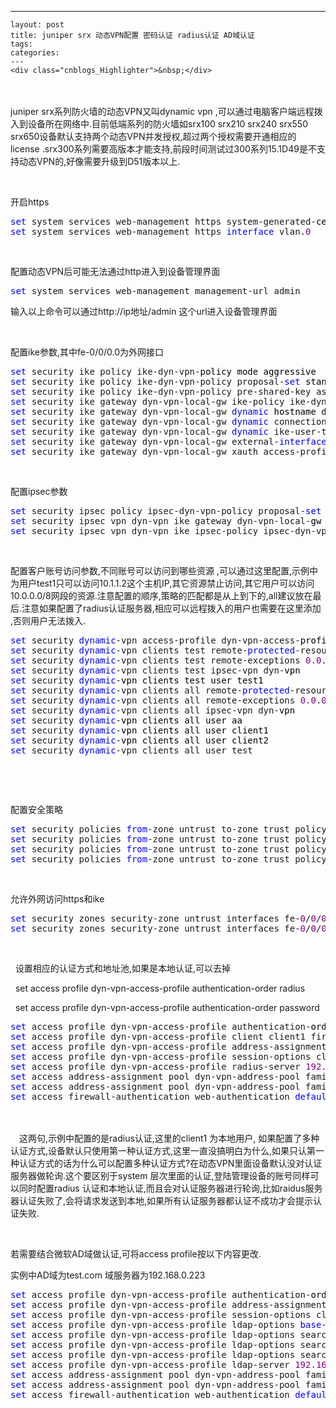 ---
    layout: post
    title: juniper srx 动态VPN配置 密码认证 radius认证 AD域认证
    tags:
    categories:
    ---
    <div class="cnblogs_Highlighter">&nbsp;</div>
<p>　　</p>
<p>juniper srx系列防火墙的动态VPN又叫dynamic vpn ,可以通过电脑客户端远程拨入到设备所在网络中.目前低端系列的防火墙如srx100 srx210 srx240 srx550 srx650设备默认支持两个动态VPN并发授权,超过两个授权需要开通相应的license .srx300系列需要高版本才能支持,前段时间测试过300系列15.1D49是不支持动态VPN的,好像需要升级到D51版本以上.</p>
<p>&nbsp;</p>
<p>开启https</p>
<div class="cnblogs_code">
<pre><span style="color: #0000ff;">set</span> system services web-management https system-generated-<span style="color: #000000;">certificate
</span><span style="color: #0000ff;">set</span> system services web-management https <span style="color: #0000ff;">interface</span> vlan.<span style="color: #800080;">0</span></pre>
</div>
<p>&nbsp;</p>
<p>配置动态VPN后可能无法通过http进入到设备管理界面</p>
<div class="cnblogs_code">
<pre><span style="color: #0000ff;">set</span> system services web-management management-url admin</pre>
</div>
<p>输入以上命令可以通过http://ip地址/admin 这个url进入设备管理界面</p>
<p>&nbsp;</p>
<p>配置ike参数,其中fe-0/0/0.0为外网接口</p>
<div class="cnblogs_code">
<pre><span style="color: #0000ff;">set</span> security ike policy ike-dyn-vpn-<span style="color: #000000;">policy mode aggressive
</span><span style="color: #0000ff;">set</span> security ike policy ike-dyn-vpn-policy proposal-<span style="color: #0000ff;">set</span><span style="color: #000000;"> standard
</span><span style="color: #0000ff;">set</span> security ike policy ike-dyn-vpn-policy pre-shared-key ascii-text <span style="color: #800000;">"</span><span style="color: #800000;">$9$IlCRhSrlv8L7Vw.PTQn6lKv</span><span style="color: #800000;">"</span>
<span style="color: #0000ff;">set</span> security ike gateway dyn-vpn-local-gw ike-policy ike-dyn-vpn-<span style="color: #000000;">policy
</span><span style="color: #0000ff;">set</span> security ike gateway dyn-vpn-local-gw <span style="color: #0000ff;">dynamic</span><span style="color: #000000;"> hostname dynvpn
</span><span style="color: #0000ff;">set</span> security ike gateway dyn-vpn-local-gw <span style="color: #0000ff;">dynamic</span> connections-limit <span style="color: #800080;">10</span>
<span style="color: #0000ff;">set</span> security ike gateway dyn-vpn-local-gw <span style="color: #0000ff;">dynamic</span> ike-user-type group-ike-<span style="color: #000000;">id
</span><span style="color: #0000ff;">set</span> security ike gateway dyn-vpn-local-gw external-<span style="color: #0000ff;">interface</span> fe-<span style="color: #800080;">0</span>/<span style="color: #800080;">0</span>/<span style="color: #800080;">0.0</span>
<span style="color: #0000ff;">set</span> security ike gateway dyn-vpn-local-gw xauth access-profile dyn-vpn-access-profile</pre>
</div>
<p>&nbsp;</p>
<p>配置ipsec参数</p>
<div class="cnblogs_code">
<pre><span style="color: #0000ff;">set</span> security ipsec policy ipsec-dyn-vpn-policy proposal-<span style="color: #0000ff;">set</span><span style="color: #000000;"> standard
</span><span style="color: #0000ff;">set</span> security ipsec vpn dyn-vpn ike gateway dyn-vpn-local-<span style="color: #000000;">gw
</span><span style="color: #0000ff;">set</span> security ipsec vpn dyn-vpn ike ipsec-policy ipsec-dyn-vpn-policy</pre>
</div>
<p>&nbsp;</p>
<p>配置客户账号访问参数,不同账号可以访问到哪些资源 ,可以通过这里配置,示例中为用户test1只可以访问10.1.1.2这个主机IP,其它资源禁止访问,其它用户可以访问10.0.0.0/8网段的资源.注意配置的顺序,策略的匹配都是从上到下的,all建议放在最后.注意如果配置了radius认证服务器,相应可以远程拨入的用户也需要在这里添加 ,否则用户无法拨入.</p>
<div class="cnblogs_code">
<pre><span style="color: #0000ff;">set</span> security <span style="color: #0000ff;">dynamic</span>-vpn access-profile dyn-vpn-access-<span style="color: #000000;">profile
</span><span style="color: #0000ff;">set</span> security <span style="color: #0000ff;">dynamic</span>-vpn clients test remote-<span style="color: #0000ff;">protected</span>-resources <span style="color: #800080;">10.1</span>.<span style="color: #800080;">1.2</span>/<span style="color: #800080;">32</span>
<span style="color: #0000ff;">set</span> security <span style="color: #0000ff;">dynamic</span>-vpn clients test remote-exceptions <span style="color: #800080;">0.0</span>.<span style="color: #800080;">0.0</span>/<span style="color: #800080;">0</span>
<span style="color: #0000ff;">set</span> security <span style="color: #0000ff;">dynamic</span>-vpn clients test ipsec-vpn dyn-<span style="color: #000000;">vpn
</span><span style="color: #0000ff;">set</span> security <span style="color: #0000ff;">dynamic</span>-<span style="color: #000000;">vpn clients test user test1
</span><span style="color: #0000ff;">set</span> security <span style="color: #0000ff;">dynamic</span>-vpn clients all remote-<span style="color: #0000ff;">protected</span>-resources <span style="color: #800080;">10.0</span>.<span style="color: #800080;">0.0</span>/<span style="color: #800080;">8</span>
<span style="color: #0000ff;">set</span> security <span style="color: #0000ff;">dynamic</span>-vpn clients all remote-exceptions <span style="color: #800080;">0.0</span>.<span style="color: #800080;">0.0</span>/<span style="color: #800080;">0</span>
<span style="color: #0000ff;">set</span> security <span style="color: #0000ff;">dynamic</span>-vpn clients all ipsec-vpn dyn-<span style="color: #000000;">vpn
</span><span style="color: #0000ff;">set</span> security <span style="color: #0000ff;">dynamic</span>-<span style="color: #000000;">vpn clients all user aa
</span><span style="color: #0000ff;">set</span> security <span style="color: #0000ff;">dynamic</span>-<span style="color: #000000;">vpn clients all user client1
</span><span style="color: #0000ff;">set</span> security <span style="color: #0000ff;">dynamic</span>-<span style="color: #000000;">vpn clients all user client2
</span><span style="color: #0000ff;">set</span> security <span style="color: #0000ff;">dynamic</span>-vpn clients all user test</pre>
</div>
<p>&nbsp;</p>
<p>&nbsp;</p>
<p>配置安全策略</p>
<div class="cnblogs_code">
<pre><span style="color: #0000ff;">set</span> security policies <span style="color: #0000ff;">from</span>-zone untrust to-zone trust policy dyn-vpn-policy match source-<span style="color: #000000;">address any
</span><span style="color: #0000ff;">set</span> security policies <span style="color: #0000ff;">from</span>-zone untrust to-zone trust policy dyn-vpn-policy match destination-<span style="color: #000000;">address any
</span><span style="color: #0000ff;">set</span> security policies <span style="color: #0000ff;">from</span>-zone untrust to-zone trust policy dyn-vpn-<span style="color: #000000;">policy match application any
</span><span style="color: #0000ff;">set</span> security policies <span style="color: #0000ff;">from</span>-zone untrust to-zone trust policy dyn-vpn-policy then permit tunnel ipsec-vpn dyn-vpn</pre>
</div>
<p>&nbsp;</p>
<p>允许外网访问https和ike</p>
<div class="cnblogs_code">
<pre><span style="color: #0000ff;">set</span> security zones security-zone untrust interfaces fe-<span style="color: #800080;">0</span>/<span style="color: #800080;">0</span>/<span style="color: #800080;">0.0</span> host-inbound-traffic system-<span style="color: #000000;">services ike
</span><span style="color: #0000ff;">set</span> security zones security-zone untrust interfaces fe-<span style="color: #800080;">0</span>/<span style="color: #800080;">0</span>/<span style="color: #800080;">0.0</span> host-inbound-traffic system-services https</pre>
</div>
<p>&nbsp;</p>
<p>&nbsp; 设置相应的认证方式和地址池,如果是本地认证,可以去掉</p>
<p>&nbsp; set access profile dyn-vpn-access-profile authentication-order radius &nbsp;&nbsp;</p>
<p>&nbsp; set access profile dyn-vpn-access-profile authentication-order password</p>
<div class="cnblogs_code">
<pre><span style="color: #0000ff;">set</span> access profile dyn-vpn-access-profile authentication-<span style="color: #000000;">order password
</span><span style="color: #0000ff;">set</span> access profile dyn-vpn-access-profile client client1 firewall-user password <span style="color: #800000;">"</span><span style="color: #800000;">$9$KTdMxNVwYoZUx7VYoGq.Ctu</span><span style="color: #800000;">"</span>
<span style="color: #0000ff;">set</span> access profile dyn-vpn-access-profile address-assignment pool dyn-vpn-address-<span style="color: #000000;">pool
</span><span style="color: #0000ff;">set</span> access profile dyn-vpn-access-profile session-options client-idle-timeout <span style="color: #800080;">180</span>
<span style="color: #0000ff;">set</span> access profile dyn-vpn-access-profile radius-server <span style="color: #800080;">192.168</span>.<span style="color: #800080;">0.44</span> secret <span style="color: #800000;">"</span><span style="color: #800000;">$9$DJjmT6/tOIcApclvLVbaZUj.PTz39tu</span><span style="color: #800000;">"</span>
<span style="color: #0000ff;">set</span> access address-assignment pool dyn-vpn-address-pool family inet network <span style="color: #800080;">10.10</span>.<span style="color: #800080;">10.0</span>/<span style="color: #800080;">24</span>
<span style="color: #0000ff;">set</span> access address-assignment pool dyn-vpn-address-pool family inet xauth-attributes primary-dns <span style="color: #800080;">4.2</span>.<span style="color: #800080;">2.2</span>/<span style="color: #800080;">32</span>
<span style="color: #0000ff;">set</span> access firewall-authentication web-authentication <span style="color: #0000ff;">default</span>-profile dyn-vpn-access-profile</pre>
</div>
<p>　　</p>
<p>　这两句,示例中配置的是radius认证,这里的client1 为本地用户, 如果配置了多种认证方式,设备默认只使用第一种认证方式,这里一直没搞明白为什么,如果只认第一种认证方式的话为什么可以配置多种认证方式?在动态VPN里面设备默认没对认证服务器做轮询.这个要区别于system 层次里面的认证,登陆管理设备的账号同样可以同时配置radius 认证和本地认证,而且会对认证服务器进行轮询,比如raidus服务器认证失败了,会将请求发送到本地,如果所有认证服务器都认证不成功才会提示认证失败.</p>
<p>&nbsp;</p>
<p>若需要结合微软AD域做认证,可将access profile按以下内容更改.</p>
<p>实例中AD域为test.com 域服务器为192.168.0.223</p>
<div class="cnblogs_code">
<pre><span style="color: #0000ff;">set</span> access profile dyn-vpn-access-profile authentication-<span style="color: #000000;">order ldap
</span><span style="color: #0000ff;">set</span> access profile dyn-vpn-access-profile address-assignment pool dyn-vpn-address-<span style="color: #000000;">pool
</span><span style="color: #0000ff;">set</span> access profile dyn-vpn-access-profile session-options client-idle-timeout <span style="color: #800080;">180</span>
<span style="color: #0000ff;">set</span> access profile dyn-vpn-access-profile ldap-options <span style="color: #0000ff;">base</span>-distinguished-name CN=Users,DC=test,DC=<span style="color: #000000;">com
</span><span style="color: #0000ff;">set</span> access profile dyn-vpn-access-profile ldap-options search search-filter sAMAccountName=
<span style="color: #0000ff;">set</span> access profile dyn-vpn-access-profile ldap-options search admin-search distinguished-name CN=administrator,CN=Users,DC=test,DC=<span style="color: #000000;">com
</span><span style="color: #0000ff;">set</span> access profile dyn-vpn-access-profile ldap-options search admin-search password <span style="color: #800000;">"</span><span style="color: #800000;">$9$W31L-Vs24ZDi-ds4ZjPfp0B</span><span style="color: #800000;">"</span>
<span style="color: #0000ff;">set</span> access profile dyn-vpn-access-profile ldap-server <span style="color: #800080;">192.168</span>.<span style="color: #800080;">0.223</span> port <span style="color: #800080;">389</span>
<span style="color: #0000ff;">set</span> access address-assignment pool dyn-vpn-address-pool family inet network <span style="color: #800080;">10.10</span>.<span style="color: #800080;">10.0</span>/<span style="color: #800080;">24</span>
<span style="color: #0000ff;">set</span> access address-assignment pool dyn-vpn-address-pool family inet xauth-attributes primary-dns <span style="color: #800080;">4.2</span>.<span style="color: #800080;">2.2</span>/<span style="color: #800080;">32</span>
<span style="color: #0000ff;">set</span> access firewall-authentication web-authentication <span style="color: #0000ff;">default</span>-profile dyn-vpn-access-profile</pre>
</div>
<p>&nbsp;</p>
    
